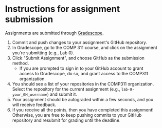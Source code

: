 # Instructions for assignment submission

Assignments are submitted through [Gradescope](https://gradescope.com).

1. Commit and push changes to your assignment's GitHub repository.
2. In Gradescope, go to the COMP 311 course, and click on the assignment you're submitting (e.g., Lab 0).
3. Click "Submit Assignment", and choose GitHub as the submission method.
    - If you are prompted to sign in to your GitHub account to grant access to Gradescope, do so, and grant access to the COMP311 organization.
4. You should see a list of your repositories in the COMP311 organization. Select the repository for the current assignment (e.g., `lab-0-your_GH_username`) and submit it.
5. Your assignment should be autograded within a few seconds, and you will receive feedback.
6. If you receive all the points, then you have completed this assignment! Otherwise, you are free to keep pushing commits to your GitHub repository and resubmit for grading until the deadline.
